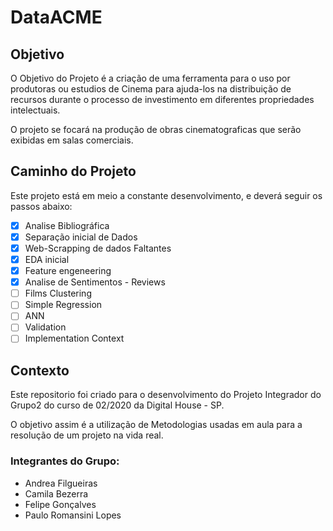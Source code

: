 # DataACME

## Objetivo

O Objetivo do Projeto é a criação de uma ferramenta para o uso por produtoras ou estudios de Cinema para ajuda-los na distribuição de recursos durante o processo de investimento em diferentes propriedades intelectuais. 

O projeto se focará na produção de obras cinematograficas que serão exibidas em salas comerciais. 
  
## Caminho do Projeto

Este projeto está em meio a constante desenvolvimento, e deverá seguir os passos abaixo:

- [x] Analise Bibliográfica
- [X] Separação inicial de Dados
- [X] Web-Scrapping de dados Faltantes
- [X] EDA inicial
- [X] Feature engeneering
- [X] Analise de Sentimentos - Reviews
- [ ] Films Clustering
- [ ] Simple Regression
- [ ] ANN
- [ ] Validation
- [ ] Implementation Context 

## Contexto

Este repositorio foi criado para o desenvolvimento do Projeto Integrador do Grupo2 do curso de 02/2020 da Digital House - SP.

O objetivo assim é a utilização de Metodologias usadas em aula para a resolução de um projeto na vida real.

### Integrantes do Grupo:
  - Andrea Filgueiras
  - Camila Bezerra
  - Felipe Gonçalves
  - Paulo Romansini Lopes
